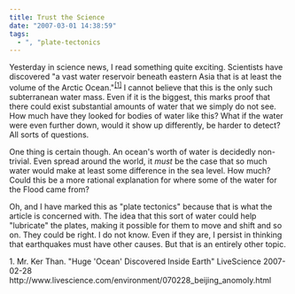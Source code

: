 ```yaml
---
title: Trust the Science
date: "2007-03-01 14:38:59"
tags:
  - ", "plate-tectonics
---
```

Yesterday in science news, I read something quite exciting.  Scientists have discovered "a vast water reservoir beneath eastern Asia that is at least the volume of the Arctic Ocean."<sup>[\[1\]][ref1]</sup>  I cannot believe that this is the only such subterranean water mass.  Even if it is the biggest, this marks proof that there could exist substantial amounts of water that we simply do not see.  How much have they looked for bodies of water like this?  What if the water were even further down, would it show up differently, be harder to detect?  All sorts of questions.

One thing is certain though.  An ocean's worth of water is decidedly non-trivial.  Even spread around the world, it *must* be the case that so much water would make at least some difference in the sea level.  How much?  Could this be a more rational explanation for where some of the water for the Flood came from?  

Oh, and I have marked this as "plate tectonics" because that is what the article is concerned with.  The idea that this sort of water could help "lubricate" the plates, making it possible for them to move and shift and so on.  They could be right.  I do not know.  Even if they are, I persist in thinking that earthquakes must have other causes.  But that is an entirely other topic. 

<div markdown="1" class="postrefs">
1. Mr. Ker Than.  "Huge 'Ocean' Discovered Inside Earth"  LiveScience 2007-02-28 http://www.livescience.com/environment/070228_beijing_anomoly.html
</div>

[ref1]: http://www.livescience.com/environment/070228_beijing_anomoly.html "Huge 'Ocean' Discovered Inside Earth"

